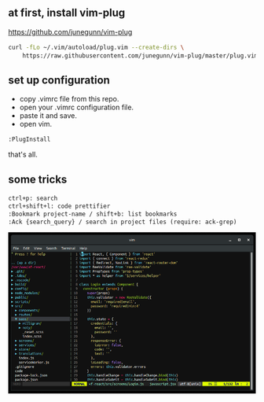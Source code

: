 
## at first, install vim-plug
https://github.com/junegunn/vim-plug

```sh
curl -fLo ~/.vim/autoload/plug.vim --create-dirs \
    https://raw.githubusercontent.com/junegunn/vim-plug/master/plug.vim
```

## set up configuration
* copy .vimrc file from this repo.
* open your .vimrc configuration file.
* paste it and save.
* open vim.

```sh
:PlugInstall
```

that's all.

## some tricks
```
ctrl+p: search
ctrl+shift+l: code prettifier
:Bookmark project-name / shift+b: list bookmarks
:Ack {search_query} / search in project files (require: ack-grep)
```
<img src="image.png" />
